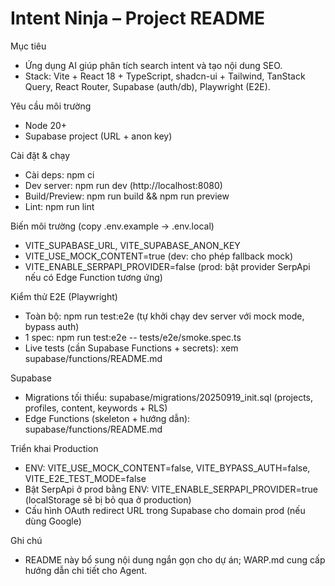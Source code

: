 # Intent Ninja – Project README

Mục tiêu
- Ứng dụng AI giúp phân tích search intent và tạo nội dung SEO.
- Stack: Vite + React 18 + TypeScript, shadcn-ui + Tailwind, TanStack Query, React Router, Supabase (auth/db), Playwright (E2E).

Yêu cầu môi trường
- Node 20+
- Supabase project (URL + anon key)

Cài đặt & chạy
- Cài deps: npm ci
- Dev server: npm run dev (http://localhost:8080)
- Build/Preview: npm run build && npm run preview
- Lint: npm run lint

Biến môi trường (copy .env.example -> .env.local)
- VITE_SUPABASE_URL, VITE_SUPABASE_ANON_KEY
- VITE_USE_MOCK_CONTENT=true (dev: cho phép fallback mock)
- VITE_ENABLE_SERPAPI_PROVIDER=false (prod: bật provider SerpApi nếu có Edge Function tương ứng)

Kiểm thử E2E (Playwright)
- Toàn bộ: npm run test:e2e (tự khởi chạy dev server với mock mode, bypass auth)
- 1 spec: npm run test:e2e -- tests/e2e/smoke.spec.ts
- Live tests (cần Supabase Functions + secrets): xem supabase/functions/README.md

Supabase
- Migrations tối thiểu: supabase/migrations/20250919_init.sql (projects, profiles, content, keywords + RLS)
- Edge Functions (skeleton + hướng dẫn): supabase/functions/README.md

Triển khai Production
- ENV: VITE_USE_MOCK_CONTENT=false, VITE_BYPASS_AUTH=false, VITE_E2E_TEST_MODE=false
- Bật SerpApi ở prod bằng ENV: VITE_ENABLE_SERPAPI_PROVIDER=true (localStorage sẽ bị bỏ qua ở production)
- Cấu hình OAuth redirect URL trong Supabase cho domain prod (nếu dùng Google)

Ghi chú
- README này bổ sung nội dung ngắn gọn cho dự án; WARP.md cung cấp hướng dẫn chi tiết cho Agent.
